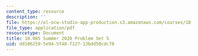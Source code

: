 ```yaml
---
content_type: resource
description: ''
file: https://ol-ocw-studio-app-production.s3.amazonaws.com/courses/18-085-computational-science-and-engineering-i-summer-2020/dd1062595e945f48f12713bdd50cdc70_MIT18_085Summer20_PS5.pdf
file_type: application/pdf
resourcetype: Document
title: 18.085 Summer 2020 Problem Set 5
uid: dd106259-5e94-5f48-f127-13bdd50cdc70
---
```

